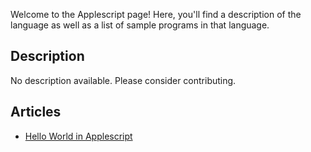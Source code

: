 Welcome to the Applescript page! Here, you'll find a description of the language as well as a list of sample programs in that language.

## Description

No description available. Please consider contributing.

## Articles

- [Hello World in Applescript](https://sampleprograms.io/projects/hello-world/applescript)